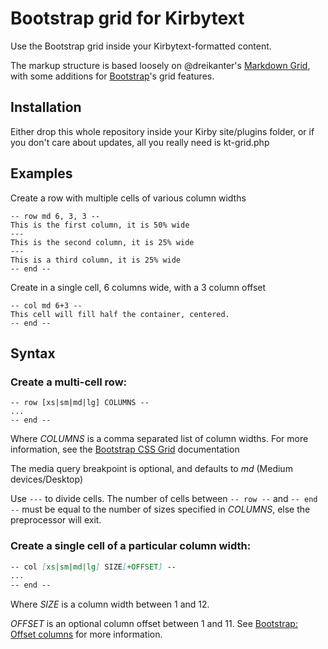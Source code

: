 # Bootstrap grid for Kirbytext
Use the Bootstrap grid inside your Kirbytext-formatted content. 

The markup structure is based loosely on @dreikanter's [Markdown Grid](https://github.com/dreikanter/markdown-grid), with some additions for [Bootstrap](https://getbootstrap.com)'s grid features. 

## Installation

Either drop this whole repository inside your Kirby site/plugins folder, or if you don't care about updates, all you really need is kt-grid.php

## Examples

Create a row with multiple cells of various column widths
```
-- row md 6, 3, 3 --
This is the first column, it is 50% wide
---
This is the second column, it is 25% wide
---
This is a third column, it is 25% wide
-- end --
```

Create in a single cell, 6 columns wide, with a 3 column offset
```
-- col md 6+3 --
This cell will fill half the container, centered.
-- end --
```

## Syntax

### Create a multi-cell row:

```
-- row [xs|sm|md|lg] COLUMNS --
...
-- end --
```

Where *COLUMNS* is a comma separated list of column widths. For more information, see the [Bootstrap CSS Grid](http://getbootstrap.com/css/#grid) documentation

The media query breakpoint is optional, and defaults to *md* (Medium devices/Desktop)

Use `---` to divide cells. The number of cells between `-- row --` and `-- end --` must be equal to the number of sizes specified in *COLUMNS*, else the preprocessor will exit.

### Create a single cell of a particular column width:

```Markdown
-- col [xs|sm|md|lg] SIZE[+OFFSET] --
...
-- end --
```

Where *SIZE* is a column width between 1 and 12.

*OFFSET* is an optional column offset between 1 and 11. See [Bootstrap: Offset columns](http://getbootstrap.com/css/#grid-offsetting) for more information.
